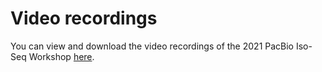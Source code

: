 # Video recordings

You can view and download the video recordings of the 2021 PacBio Iso-Seq Workshop [here](https://video.ucdavis.edu/playlist/dedicated/1_dqcv74h7/).
